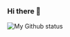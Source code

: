 ### Hi there 👋


![My Github status](https://github-readme-stats.vercel.app/api?username=gustavomantuan&show_icons=true&theme=transparent)
